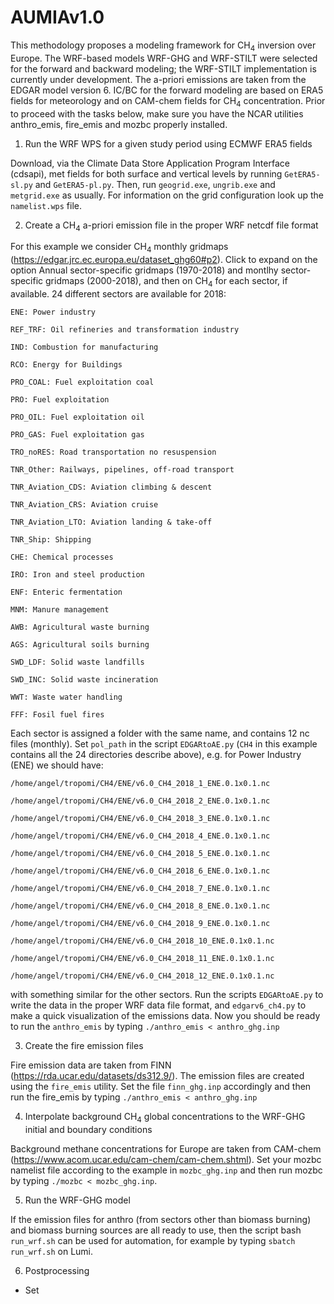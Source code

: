 # AUMIAv1.0
This methodology proposes a modeling framework for CH<sub>4</sub> inversion over Europe. The WRF-based models WRF-GHG and WRF-STILT were selected for the forward and backward modeling; the WRF-STILT implementation is currently under development. The a-priori emissions are taken from the EDGAR model version 6. IC/BC for the forward modeling are based on ERA5 fields for meteorology and on CAM-chem fields for CH<sub>4</sub> concentration. Prior to proceed with the tasks below, make sure you have the NCAR utilities anthro_emis, fire_emis and mozbc properly installed.

1. Run the WRF WPS for a given study period using ECMWF ERA5 fields

Download, via the Climate Data Store Application Program Interface (cdsapi), met fields for both surface and vertical levels by running ``GetERA5-sl.py`` and ``GetERA5-pl.py``. Then, run ``geogrid.exe``, ``ungrib.exe`` and ``metgrid.exe`` as usually. For information on the grid configuration look up the ``namelist.wps`` file.

2. Create a CH<sub>4</sub> a-priori emission file in the proper WRF netcdf file format

For this example we consider CH<sub>4</sub> monthly gridmaps (https://edgar.jrc.ec.europa.eu/dataset_ghg60#p2). Click to expand on the option Annual sector-specific gridmaps (1970-2018) and montlhy sector-specific gridmaps (2000-2018), and then on CH<sub>4</sub> for each sector, if available. 24 different sectors are available for 2018: 

    ENE: Power industry
    
    REF_TRF: Oil refineries and transformation industry
    
    IND: Combustion for manufacturing
    
    RCO: Energy for Buildings
    
    PRO_COAL: Fuel exploitation coal
    
    PRO: Fuel exploitation
    
    PRO_OIL: Fuel exploitation oil
    
    PRO_GAS: Fuel exploitation gas
    
    TRO_noRES: Road transportation no resuspension
    
    TNR_Other: Railways, pipelines, off-road transport
    
    TNR_Aviation_CDS: Aviation climbing & descent
    
    TNR_Aviation_CRS: Aviation cruise
    
    TNR_Aviation_LTO: Aviation landing & take-off 
    
    TNR_Ship: Shipping
    
    CHE: Chemical processes
    
    IRO: Iron and steel production
    
    ENF: Enteric fermentation
    
    MNM: Manure management
    
    AWB: Agricultural waste burning
    
    AGS: Agricultural soils burning
    
    SWD_LDF: Solid waste landfills
    
    SWD_INC: Solid waste incineration
    
    WWT: Waste water handling
    
    FFF: Fosil fuel fires

Each sector is assigned a folder with the same name, and contains 12 nc files (monthly). Set ``pol_path`` in the script ``EDGARtoAE.py`` 
(``CH4`` in this example contains all the 24 directories describe above), e.g. for Power Industry (ENE) we should have:

    /home/angel/tropomi/CH4/ENE/v6.0_CH4_2018_1_ENE.0.1x0.1.nc

    /home/angel/tropomi/CH4/ENE/v6.0_CH4_2018_2_ENE.0.1x0.1.nc
    
    /home/angel/tropomi/CH4/ENE/v6.0_CH4_2018_3_ENE.0.1x0.1.nc
    
    /home/angel/tropomi/CH4/ENE/v6.0_CH4_2018_4_ENE.0.1x0.1.nc
    
    /home/angel/tropomi/CH4/ENE/v6.0_CH4_2018_5_ENE.0.1x0.1.nc
    
    /home/angel/tropomi/CH4/ENE/v6.0_CH4_2018_6_ENE.0.1x0.1.nc
    
    /home/angel/tropomi/CH4/ENE/v6.0_CH4_2018_7_ENE.0.1x0.1.nc
    
    /home/angel/tropomi/CH4/ENE/v6.0_CH4_2018_8_ENE.0.1x0.1.nc
    
    /home/angel/tropomi/CH4/ENE/v6.0_CH4_2018_9_ENE.0.1x0.1.nc
    
    /home/angel/tropomi/CH4/ENE/v6.0_CH4_2018_10_ENE.0.1x0.1.nc
    
    /home/angel/tropomi/CH4/ENE/v6.0_CH4_2018_11_ENE.0.1x0.1.nc
    
    /home/angel/tropomi/CH4/ENE/v6.0_CH4_2018_12_ENE.0.1x0.1.nc

with something similar for the other sectors. Run the scripts ``EDGARtoAE.py`` to write the data in the proper WRF data file format, and ``edgarv6_ch4.py`` to make a quick visualization of the emissions data. Now you should be ready to run the ``anthro_emis`` by typing ``./anthro_emis < anthro_ghg.inp``

3. Create the fire emission files

Fire emission data are taken from FINN (https://rda.ucar.edu/datasets/ds312.9/). The emission files are created using the ``fire_emis`` utility. Set the file ``finn_ghg.inp`` accordingly and then run the fire_emis by typing ``./anthro_emis < anthro_ghg.inp`` 

4. Interpolate background CH<sub>4</sub> global concentrations to the WRF-GHG initial and boundary conditions 

Background methane concentrations for Europe are taken from CAM-chem (https://www.acom.ucar.edu/cam-chem/cam-chem.shtml). Set your mozbc namelist file according to the example in ``mozbc_ghg.inp`` and then run mozbc by typing ``./mozbc < mozbc_ghg.inp``.

5. Run the WRF-GHG model 

If the emission files for anthro (from sectors other than biomass burning) and biomass burning sources are all ready to use, then the script bash ``run_wrf.sh`` can be used for automation, for example by typing ``sbatch run_wrf.sh`` on Lumi. 

6. Postprocessing

- Set
